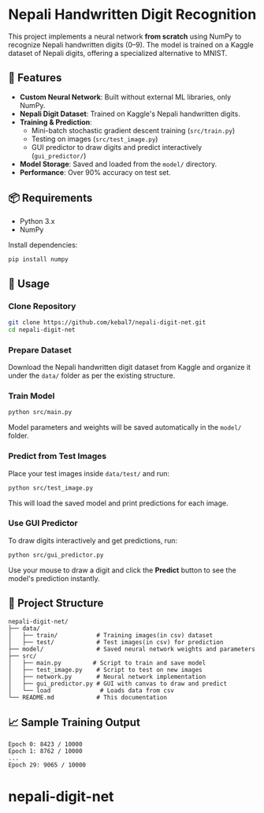 # Nepali Handwritten Digit Recognition

This project implements a neural network **from scratch** using NumPy to recognize Nepali handwritten digits (0–9). The model is trained on a Kaggle dataset of Nepali digits, offering a specialized alternative to MNIST.

## 🧠 Features

- **Custom Neural Network**: Built without external ML libraries, only NumPy.
- **Nepali Digit Dataset**: Trained on Kaggle's Nepali handwritten digits.
- **Training & Prediction**:
  - Mini-batch stochastic gradient descent training (`src/train.py`)
  - Testing on images (`src/test_image.py`)
  - GUI predictor to draw digits and predict interactively (`gui_predictor/`)
- **Model Storage**: Saved and loaded from the `model/` directory.
- **Performance**: Over 90% accuracy on test set.

## 📦 Requirements

- Python 3.x
- NumPy

Install dependencies:

```bash
pip install numpy
```

## 🚀 Usage

### Clone Repository

```bash
git clone https://github.com/kebal7/nepali-digit-net.git
cd nepali-digit-net
```

### Prepare Dataset

Download the Nepali handwritten digit dataset from Kaggle and organize it under the `data/` folder as per the existing structure.

### Train Model

```bash
python src/main.py
```

Model parameters and weights will be saved automatically in the `model/` folder.

### Predict from Test Images

Place your test images inside `data/test/` and run:

```bash
python src/test_image.py
```

This will load the saved model and print predictions for each image.

### Use GUI Predictor

To draw digits interactively and get predictions, run:

```bash
python src/gui_predictor.py
```

Use your mouse to draw a digit and click the **Predict** button to see the model's prediction instantly.

## 📂 Project Structure

```
nepali-digit-net/
├── data/
│   ├── train/           # Training images(in csv) dataset
│   ├── test/            # Test images(in csv) for prediction
├── model/               # Saved neural network weights and parameters
├── src/
│   ├── main.py         # Script to train and save model
│   ├── test_image.py    # Script to test on new images
│   ├── network.py       # Neural network implementation
│   ├── gui_predictor.py # GUI with canvas to draw and predict
│   └── load              # Loads data from csv
└── README.md            # This documentation
```

## 📈 Sample Training Output

```
Epoch 0: 8423 / 10000
Epoch 1: 8762 / 10000
...
Epoch 29: 9065 / 10000
```


# nepali-digit-net
